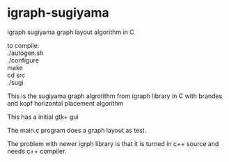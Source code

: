 # igraph-sugiyama
igraph sugiyama graph layout algorithm in C

to compile:   
./autogen.sh   
./configure   
make   
cd src   
./sugi   

This is the sugiyama graph algrotithm from igraph library in C with brandes and kopf horizontal placement algorithm  

This has a initial gtk+ gui  

The main.c program does a graph layout as test.  

The problem with newer igrph library is that it is turned in c++ source and needs c++ compiler.  

